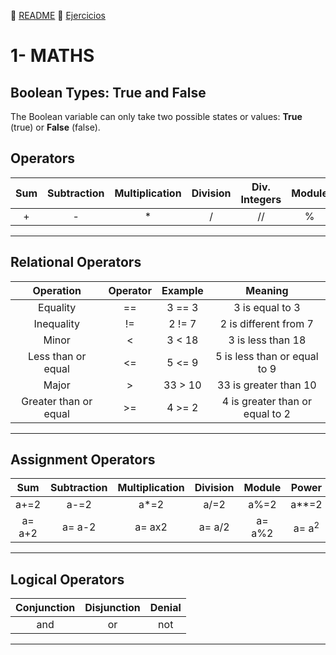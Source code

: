 
:page_with_curl: [README](../README_en.md)  :pencil: [Ejercicios](/tests/indicetests.md)




# 1- MATHS

## Boolean Types: True and False

The Boolean variable can only take two possible states or values: **True** (true) or **False** (false).
## Operators

| Sum | Subtraction | Multiplication | Division | Div. Integers | Module | Power |
| :--: | :--: | :--: | :--: | :--: | :--: | :--: |
| + | - | * | / | // | % | ** |

---
## Relational Operators

| Operation | Operator| Example| Meaning |
| :--: | :--: | :--: | :--: |
| Equality | == | 3 == 3 | 3 is equal to 3 |
| Inequality | != | 2 != 7| 2 is different from 7 |
| Minor |< |3 < 18 | 3 is less than 18 |
| Less than or equal | <= | 5 <= 9 | 5 is less than or equal to 9 |
| Major | > | 33 > 10 | 33 is greater than 10 |
| Greater than or equal | >= | 4 >= 2 | 4 is greater than or equal to 2 |


---
## Assignment Operators

| Sum | Subtraction | Multiplication | Division | Module | Power |
| :--: | :--: | :--: | :--: | :--: | :--: |
| a+=2 | a-=2 | a*=2 | a/=2 | a%=2 | a**=2 |
| a= a+2 | a= a-2 | a= ax2 | a= a/2 | a= a%2 | a= a<sup>2</sup> |
---

## Logical Operators

| Conjunction | Disjunction | Denial | 
| :--: | :--: | :--: |
| and | or | not |
---
  

